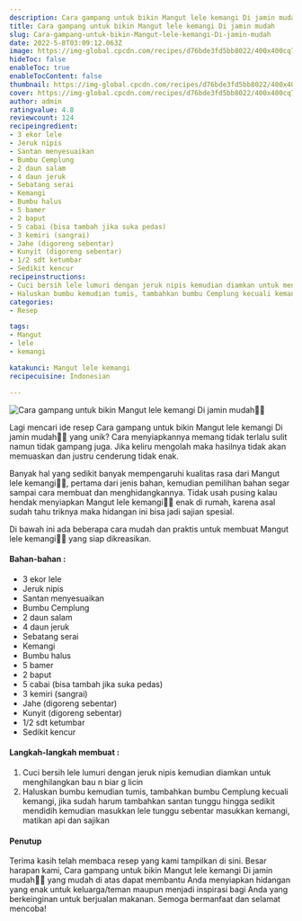 ```yaml
---
description: Cara gampang untuk bikin Mangut lele kemangi Di jamin mudah"
title: Cara gampang untuk bikin Mangut lele kemangi Di jamin mudah
slug: Cara-gampang-untuk-bikin-Mangut-lele-kemangi-Di-jamin-mudah
date: 2022-5-8T03:09:12.063Z
image: https://img-global.cpcdn.com/recipes/d76bde3fd5bb8022/400x400cq70/photo.jpg
hideToc: false
enableToc: true
enableTocContent: false
thumbnail: https://img-global.cpcdn.com/recipes/d76bde3fd5bb8022/400x400cq70/photo.jpg
cover: https://img-global.cpcdn.com/recipes/d76bde3fd5bb8022/400x400cq70/photo.jpg
author: admin
ratingvalue: 4.8
reviewcount: 124
recipeingredient:
- 3 ekor lele
- Jeruk nipis
- Santan menyesuaikan
- Bumbu Cemplung
- 2 daun salam
- 4 daun jeruk
- Sebatang serai
- Kemangi
- Bumbu halus
- 5 bamer
- 2 baput
- 5 cabai (bisa tambah jika suka pedas)
- 3 kemiri (sangrai)
- Jahe (digoreng sebentar)
- Kunyit (digoreng sebentar)
- 1/2 sdt ketumbar
- Sedikit kencur
recipeinstructions:
- Cuci bersih lele lumuri dengan jeruk nipis kemudian diamkan untuk menghilangkan bau n biar g licin
- Haluskan bumbu kemudian tumis, tambahkan bumbu Cemplung kecuali kemangi, jika sudah harum tambahkan santan tunggu hingga sedikit mendidih kemudian masukkan lele tunggu sebentar masukkan kemangi, matikan api dan sajikan
categories:
- Resep

tags:
- Mangut
- lele
- kemangi

katakunci: Mangut lele kemangi
recipecuisine: Indonesian

---
```


![Cara gampang untuk bikin Mangut lele kemangi Di jamin mudah👩‍🍳](https://img-global.cpcdn.com/recipes/d76bde3fd5bb8022/400x400cq70/photo.jpg)

Lagi mencari ide resep Cara gampang untuk bikin Mangut lele kemangi Di jamin mudah👩‍🍳 yang unik? Cara menyiapkannya memang tidak terlalu sulit namun tidak gampang juga. Jika keliru mengolah maka hasilnya tidak akan memuaskan dan justru cenderung tidak enak.

Banyak hal yang sedikit banyak mempengaruhi kualitas rasa dari Mangut lele kemangi👩‍🍳, pertama dari jenis bahan, kemudian pemilihan bahan segar sampai cara membuat dan menghidangkannya. Tidak usah pusing kalau hendak menyiapkan Mangut lele kemangi👩‍🍳 enak di rumah, karena asal sudah tahu triknya maka hidangan ini bisa jadi sajian spesial.

Di bawah ini ada beberapa cara mudah dan praktis untuk membuat Mangut lele kemangi👩‍🍳 yang siap dikreasikan.

<!--inarticleads1-->

#### Bahan-bahan :

- 3 ekor lele
- Jeruk nipis
- Santan menyesuaikan
- Bumbu Cemplung
- 2 daun salam
- 4 daun jeruk
- Sebatang serai
- Kemangi
- Bumbu halus
- 5 bamer
- 2 baput
- 5 cabai (bisa tambah jika suka pedas)
- 3 kemiri (sangrai)
- Jahe (digoreng sebentar)
- Kunyit (digoreng sebentar)
- 1/2 sdt ketumbar
- Sedikit kencur

<!--inarticleads2-->

#### Langkah-langkah membuat :

1. Cuci bersih lele lumuri dengan jeruk nipis kemudian diamkan untuk menghilangkan bau n biar g licin
1. Haluskan bumbu kemudian tumis, tambahkan bumbu Cemplung kecuali kemangi, jika sudah harum tambahkan santan tunggu hingga sedikit mendidih kemudian masukkan lele tunggu sebentar masukkan kemangi, matikan api dan sajikan

#### Penutup

Terima kasih telah membaca resep yang kami tampilkan di sini. Besar harapan kami, Cara gampang untuk bikin Mangut lele kemangi Di jamin mudah👩‍🍳 yang mudah di atas dapat membantu Anda menyiapkan hidangan yang enak untuk keluarga/teman maupun menjadi inspirasi bagi Anda yang berkeinginan untuk berjualan makanan. Semoga bermanfaat dan selamat mencoba!